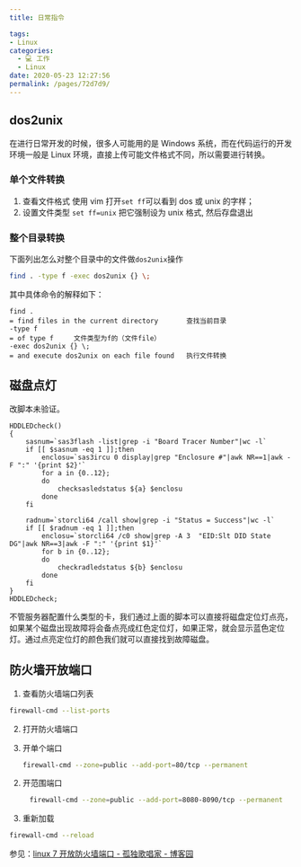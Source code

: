 ```yaml
---
title: 日常指令

tags: 
- Linux
categories: 
  - 💻 工作
  - Linux
date: 2020-05-23 12:27:56
permalink: /pages/72d7d9/
---
```

## dos2unix
在进行日常开发的时候，很多人可能用的是 Windows 系统，而在代码运行的开发环境一般是 Linux 环境，直接上传可能文件格式不同，所以需要进行转换。

### 单个文件转换
1. 查看文件格式
使用 vim 打开`set ff`可以看到 dos 或 unix 的字样；
2. 设置文件类型
`set ff=unix`
把它强制设为 unix 格式, 然后存盘退出

### 整个目录转换
下面列出怎么对整个目录中的文件做`dos2unix`操作  
```bash
find . -type f -exec dos2unix {} \;
```

其中具体命令的解释如下：
```plain
find .
= find files in the current directory		查找当前目录
-type f
= of type f		文件类型为f的（文件file）
-exec dos2unix {} \;
= and execute dos2unix on each file found	执行文件转换
```
## 磁盘点灯
改脚本未验证。
```shell
HDDLEDcheck()
{
    sasnum=`sas3flash -list|grep -i "Board Tracer Number"|wc -l`
    if [[ $sasnum -eq 1 ]];then
        enclosu=`sas3ircu 0 display|grep "Enclosure #"|awk NR==1|awk -F ":" '{print $2}'`
        for a in {0..12};
        do
            checksasledstatus ${a} $enclosu
        done
    fi

    radnum=`storcli64 /call show|grep -i "Status = Success"|wc -l`
    if [[ $radnum -eq 1 ]];then
        enclosu=`storcli64 /c0 show|grep -A 3  "EID:Slt DID State DG"|awk NR==3|awk -F ":" '{print $1}'`
        for b in {0..12};
        do
            checkradledstatus ${b} $enclosu
        done
    fi
}
HDDLEDcheck;
```
不管服务器配置什么类型的卡，我们通过上面的脚本可以直接将磁盘定位灯点亮，如果某个磁盘出现故障将会备点亮成红色定位灯，如果正常，就会显示蓝色定位灯。通过点亮定位灯的颜色我们就可以直接找到故障磁盘。

## 防火墙开放端口

1. 查看防火墙端口列表
```bash
firewall-cmd --list-ports
```
2. 打开防火墙端口

1. 开单个端口
```bash
　　firewall-cmd --zone=public --add-port=80/tcp --permanent
```
2. 开范围端口
```bash
　　　firewall-cmd --zone=public --add-port=8080-8090/tcp --permanent
```
3. 重新加载
```bash
firewall-cmd --reload
```
参见：[linux 7 开放防火墙端口 - 孤独歌唱家 - 博客园](https://www.cnblogs.com/caiwangblogs/p/11445948.html)